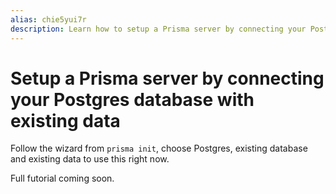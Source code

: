 ```yaml
---
alias: chie5yui7r
description: Learn how to setup a Prisma server by connecting your Postgres database with existing data.
---
```


# Setup a Prisma server by connecting your Postgres database with existing data

Follow the wizard from `prisma init`, choose Postgres, existing database and existing data to use this right now.

Full futorial coming soon.


